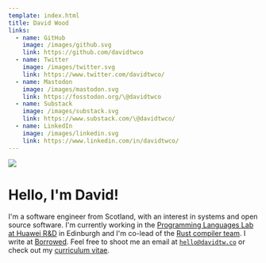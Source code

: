 ```yaml
---
template: index.html
title: David Wood
links:
  - name: GitHub
    image: /images/github.svg
    link: https://github.com/davidtwco
  - name: Twitter
    image: /images/twitter.svg
    link: https://www.twitter.com/davidtwco/
  - name: Mastodon
    image: /images/mastodon.svg
    link: https://fosstodon.org/\@davidtwco
  - name: Substack
    image: /images/substack.svg
    link: https://www.substack.com/\@davidtwco/
  - name: LinkedIn
    image: /images/linkedin.svg
    link: https://www.linkedin.com/in/davidtwco/
---
```

![](/images/logo.png#logo)

# Hello, I'm David!
I'm a software engineer from Scotland, with an interest in systems and open source
software. I'm currently working in the [Programming Languages Lab at Huawei R&D][huawei] in
Edinburgh and I'm co-lead of the [Rust compiler team][compiler_team]. I write at
[Borrowed][borrowed]. Feel free to shoot me an email at [`hello@davidtw.co`][email] or check
out my [curriculum vitae][cv].

[borrowed]: https://borrowed.dev
[compiler_team]: https://www.rust-lang.org/governance/teams/compiler
[cv]: https://davidtw.co/cv.pdf
[email]:  mailto:hello@davidtw.co
[huawei]: https://www.huawei.com/uk/corporate-information/research-development
